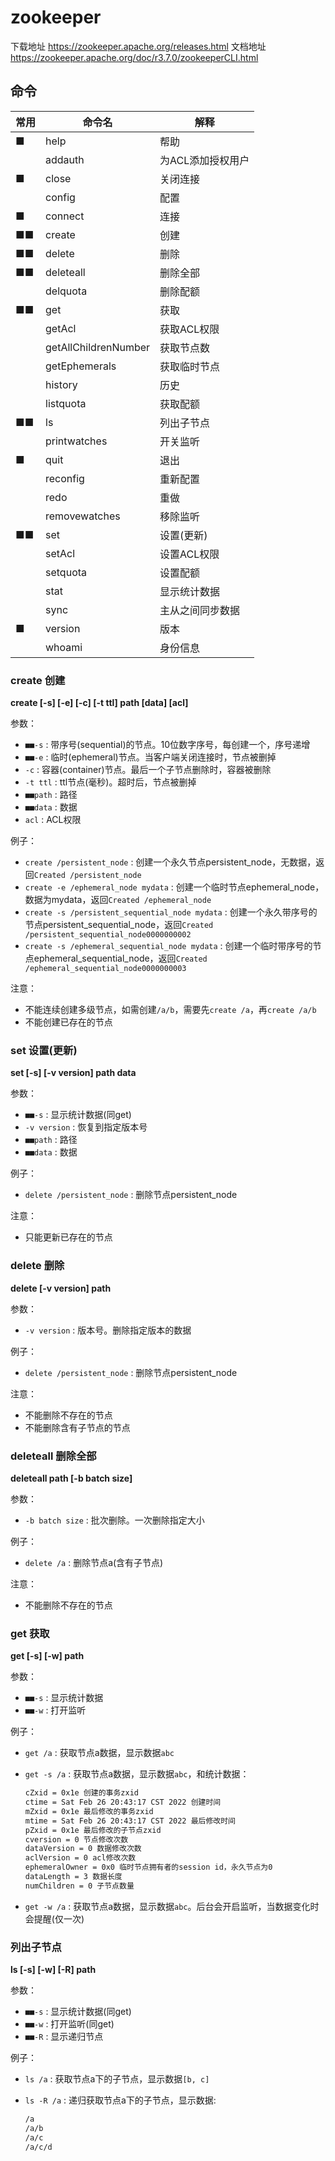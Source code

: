 # zookeeper

下载地址 <https://zookeeper.apache.org/releases.html>
文档地址 <https://zookeeper.apache.org/doc/r3.7.0/zookeeperCLI.html>

## 命令

| 常用 | 命令名               | 解释              |
| ---- | -------------------- | ----------------- |
| ■    | help                 | 帮助              |
|      | addauth              | 为ACL添加授权用户 |
| ■    | close                | 关闭连接          |
|      | config               | 配置              |
| ■    | connect              | 连接              |
| ■■   | create               | 创建              |
| ■■   | delete               | 删除              |
| ■■   | deleteall            | 删除全部          |
|      | delquota             | 删除配额          |
| ■■   | get                  | 获取              |
|      | getAcl               | 获取ACL权限       |
|      | getAllChildrenNumber | 获取节点数        |
|      | getEphemerals        | 获取临时节点      |
|      | history              | 历史              |
|      | listquota            | 获取配额          |
| ■■   | ls                   | 列出子节点        |
|      | printwatches         | 开关监听          |
| ■    | quit                 | 退出              |
|      | reconfig             | 重新配置          |
|      | redo                 | 重做              |
|      | removewatches        | 移除监听          |
| ■■   | set                  | 设置(更新)        |
|      | setAcl               | 设置ACL权限       |
|      | setquota             | 设置配额          |
|      | stat                 | 显示统计数据      |
|      | sync                 | 主从之间同步数据  |
| ■    | version              | 版本              |
|      | whoami               | 身份信息          |

### create 创建

**create [-s] [-e] [-c] [-t ttl] path [data] [acl]**

参数：

- `■■-s` : 带序号(sequential)的节点。10位数字序号，每创建一个，序号递增
- `■■-e` : 临时(ephemeral)节点。当客户端关闭连接时，节点被删掉
- `-c` : 容器(container)节点。最后一个子节点删除时，容器被删除
- `-t ttl` : ttl节点(毫秒)。超时后，节点被删掉
- `■■path` : 路径
- `■■data` : 数据
- `acl` : ACL权限

例子：

- `create /persistent_node` : 创建一个永久节点persistent_node，无数据，返回`Created /persistent_node`
- `create -e /ephemeral_node mydata` : 创建一个临时节点ephemeral_node，数据为mydata，返回`Created /ephemeral_node`
- `create -s /persistent_sequential_node mydata` : 创建一个永久带序号的节点persistent_sequential_node，返回`Created /persistent_sequential_node0000000002`
- `create -s /ephemeral_sequential_node mydata` : 创建一个临时带序号的节点ephemeral_sequential_node，返回`Created /ephemeral_sequential_node0000000003`

注意：

- 不能连续创建多级节点，如需创建`/a/b`，需要先`create /a`，再`create /a/b`
- 不能创建已存在的节点

### set 设置(更新)

**set [-s] [-v version] path data**

参数：

- `■■-s` : 显示统计数据(同get)
- `-v version` : 恢复到指定版本号
- `■■path` : 路径
- `■■data` : 数据

例子：

- `delete /persistent_node` : 删除节点persistent_node

注意：

- 只能更新已存在的节点

### delete 删除

**delete [-v version] path**

参数：

- `-v version` : 版本号。删除指定版本的数据

例子：

- `delete /persistent_node` : 删除节点persistent_node

注意：

- 不能删除不存在的节点
- 不能删除含有子节点的节点

### deleteall 删除全部

**deleteall path [-b batch size]**

参数：

- `-b batch size` : 批次删除。一次删除指定大小

例子：

- `delete /a` : 删除节点a(含有子节点)

注意：

- 不能删除不存在的节点

### get 获取

**get [-s] [-w] path**

参数：

- `■■-s` : 显示统计数据
- `■■-w` : 打开监听

例子：

- `get /a` : 获取节点a数据，显示数据`abc`
- `get -s /a` : 获取节点a数据，显示数据`abc`，和统计数据：

  ```txt
  cZxid = 0x1e 创建的事务zxid
  ctime = Sat Feb 26 20:43:17 CST 2022 创建时间
  mZxid = 0x1e 最后修改的事务zxid
  mtime = Sat Feb 26 20:43:17 CST 2022 最后修改时间
  pZxid = 0x1e 最后修改的子节点zxid
  cversion = 0 节点修改次数
  dataVersion = 0 数据修改次数
  aclVersion = 0 acl修改次数
  ephemeralOwner = 0x0 临时节点拥有者的session id，永久节点为0
  dataLength = 3 数据长度
  numChildren = 0 子节点数量
  ```

- `get -w /a` : 获取节点a数据，显示数据`abc`。后台会开启监听，当数据变化时会提醒(仅一次)

### 列出子节点

**ls [-s] [-w] [-R] path**

参数：

- `■■-s` : 显示统计数据(同get)
- `■■-w` : 打开监听(同get)
- `■■-R` : 显示递归节点

例子：

- `ls /a` : 获取节点a下的子节点，显示数据`[b, c]`
- `ls -R /a` : 递归获取节点a下的子节点，显示数据:

  ```txt
  /a
  /a/b
  /a/c
  /a/c/d
  ```
